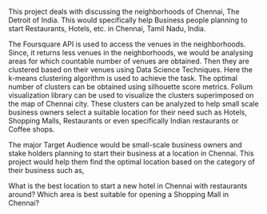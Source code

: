 This project deals with discussing the neighborhoods of Chennai, The Detroit of India. This would specifically help Business people planning to start Restaurants, Hotels, etc. in Chennai, Tamil Nadu, India.

The Foursquare API is used to access the venues in the neighborhoods. Since, it returns less venues in the neighborhoods, we would be analysing areas for which countable number of venues are obtained. Then they are clustered based on their venues using Data Science Techniques. Here the k-means clustering algorithm is used to achieve the task. The optimal number of clusters can be obtained using silhouette score metrics. Folium visualization library can be used to visualize the clusters superimposed on the map of Chennai city. These clusters can be analyzed to help small scale business owners select a suitable location for their need such as Hotels, Shopping Malls, Restaurants or even specifically Indian restaurants or Coffee shops.

The major Target Audience would be small-scale business owners and stake holders planning to start their business at a location in Chennai. This project would help them find the optimal location based on the category of their business such as,

What is the best location to start a new hotel in Chennai with restaurants around?
Which area is best suitable for opening a Shopping Mall in Chennai?
